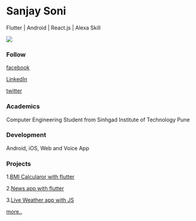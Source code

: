 # Sanjay Soni
Flutter | Android | React.js | Alexa Skill

![](https://github.com/imSanjaySoni/BMI-Calculator-with-flutter/blob/master/github.jpg)

### Follow
[facebook](fb.com/imsanjaysoni) 
 
[LinkedIn](linkedin.com/in/imsanjaysoni)

[twitter](twitter.com/imsanjaysoni)  

### Academics

Computer Engineering Student from Sinhgad Institute of Technology Pune

### Development

Android, iOS, Web and Voice App 



### Projects
1.[BMI Calcularor with flutter](https://github.com/imSanjaySoni/BMI-Calculator-with-flutter)

2.[News app with flutter](https://github.com/imSanjaySoni/News-app-with-flutter)

3.[Live Weather app with JS](https://github.com/imSanjaySoni/Weather-App-with-JS)

[more..](https://github.com/imsanjaysoni)
